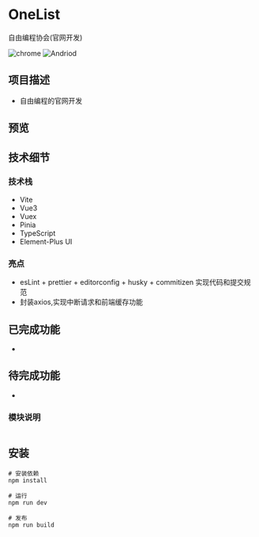# OneList

自由编程协会(官网开发)

![chrome](https://img.shields.io/badge/chrome-%3E%3D4.5-success.svg?logo=google%20chrome&logoColor=red) ![Andriod](https://img.shields.io/badge/andriod-suported-success.svg?logo=android) 

##  项目描述

- 自由编程的官网开发



##   预览




## 技术细节

### 技术栈

- Vite
- Vue3
- Vuex
- Pinia
- TypeScript
- Element-Plus UI

### 亮点

- esLint + prettier + editorconfig + husky + commitizen 实现代码和提交规范
- 封装axios,实现中断请求和前端缓存功能

## 已完成功能

- 

## 待完成功能

- 


###  模块说明

```

```

##  安装

```
# 安装依赖
npm install

# 运行
npm run dev

# 发布
npm run build
```

